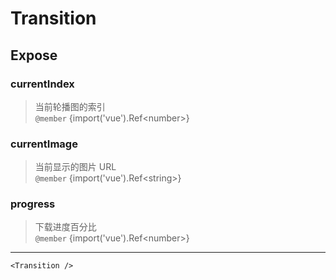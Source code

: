 # Transition

## Expose

### currentIndex

> 当前轮播图的索引 <br/>`@member` {import('vue').Ref&lt;number&gt;}

### currentImage

> 当前显示的图片 URL <br/>`@member` {import('vue').Ref&lt;string&gt;}

### progress

> 下载进度百分比 <br/>`@member` {import('vue').Ref&lt;number&gt;}

---

```vue live
<Transition />
```
